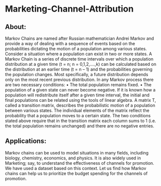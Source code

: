 # Marketing-Channel-Attribution
## About:
Markov Chains are named after Russian mathematician Andrei Markov and provide a way of dealing with a sequence of events based on the probabilities dictating the motion of a population among various states. Consider a situation where a population can exist in two or more states. A Markov Chain is a series of discrete time intervals over which a population distribution at a given time (t = n; n = 0,1,2,….,k) can be calculated based on the distribution at an earlier time (t = n – 1) and the probabilities governing the population changes. Most specifically, a future distribution depends only on the most recent previous distribution. In any Markov process there are two necessary conditions:
•	The total population remains fixed.
•	The population of a given state can never become negative.
If it is known how a population will redistribute itself after a given time interval, the initial and final populations can be related using the tools of linear algebra. A matrix T, called a transition matrix, describes the probabilistic motion of a population between various states. The individual elements of the matrix reflect the probability that a population moves to a certain state. The two conditions stated above require that in the transition matrix each column sums to 1 (i.e. the total population remains unchanged) and there are no negative entries.

## Applications:
Markov chains can be used to model situations in many fields, including biology, chemistry, economics, and physics. It is also widely used in Marketing; say, to understand the effectiveness of channels for promotion. We have used a dataset based on this context. Let us find how Markov chains can help us to prioritize the budget spending for the channels of promotion.
